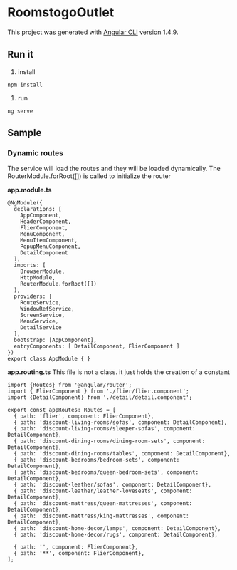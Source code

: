 # RoomstogoOutlet

This project was generated with [Angular CLI](https://github.com/angular/angular-cli) version 1.4.9.

## Run it
1. install
```
npm install
```
1. run
```
ng serve
```
## Sample
### Dynamic routes
The service will load the routes and they will be loaded dynamically.  The RouterModule.forRoot([]) is called to initialize the router

**app.module.ts**
```
@NgModule({
  declarations: [
    AppComponent,
    HeaderComponent,
    FlierComponent,
    MenuComponent,
    MenuItemComponent,
    PopupMenuComponent,
    DetailComponent
  ],
  imports: [
    BrowserModule,
    HttpModule,
    RouterModule.forRoot([])
  ],
  providers: [
    RouteService,
    WindowRefService,
    ScreenService,
    MenuService,
    DetailService
  ],
  bootstrap: [AppComponent],
  entryComponents: [ DetailComponent, FlierComponent ]
})
export class AppModule { }
```
**app.routing.ts**
This file is not a class. it just holds the creation of a constant
```
import {Routes} from '@angular/router';
import { FlierComponent } from './flier/flier.component';
import {DetailComponent} from './detail/detail.component';

export const appRoutes: Routes = [
  { path: 'flier', component: FlierComponent},
  { path: 'discount-living-rooms/sofas', component: DetailComponent},
  { path: 'discount-living-rooms/sleeper-sofas', component: DetailComponent},
  { path: 'discount-dining-rooms/dining-room-sets', component: DetailComponent},
  { path: 'discount-dining-rooms/tables', component: DetailComponent},
  { path: 'discount-bedrooms/bedroom-sets', component: DetailComponent},
  { path: 'discount-bedrooms/queen-bedroom-sets', component: DetailComponent},
  { path: 'discount-leather/sofas', component: DetailComponent},
  { path: 'discount-leather/leather-loveseats', component: DetailComponent},
  { path: 'discount-mattress/queen-mattresses', component: DetailComponent},
  { path: 'discount-mattress/king-mattresses', component: DetailComponent},
  { path: 'discount-home-decor/lamps', component: DetailComponent},
  { path: 'discount-home-decor/rugs', component: DetailComponent},

  { path: '', component: FlierComponent},
  { path: '**', component: FlierComponent},
];
```
